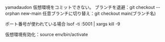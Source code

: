 yamadaudon
仮想環境をコミットできない。
ブランチを退避：git checkout --orphan new-main
任意ブランチに切り替え：git checkout main(ブランチ名)

ポート番号が使われている場合
lsof -ti :5001 | xargs kill -9

仮想環境有効化：source env/bin/activate